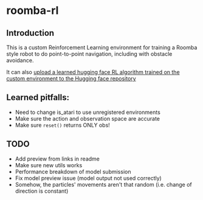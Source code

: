 # roomba-rl
## Introduction

This is a custom Reinforcement Learning environment for training a Roomba style robot to do point-to-point navigation, including with obstacle avoidance. 

It can also [upload a learned hugging face RL algorithm trained on the custom environment to the Hugging face repository](https://huggingface.co/culteejen/PPO-default-RoombaAToB)

## Learned pitfalls:
- Need to change is_atari to use unregistered environments
- Make sure the action and observation space are accurate
- Make sure `reset()` returns ONLY obs! 

## TODO

- Add preview from links in readme
- Make sure new utils works
- Performance breakdown of model submission
- Fix model preview issue (model output not used correctly)
- Somehow, the particles' movements aren't that random (i.e. change of direction is constant)
